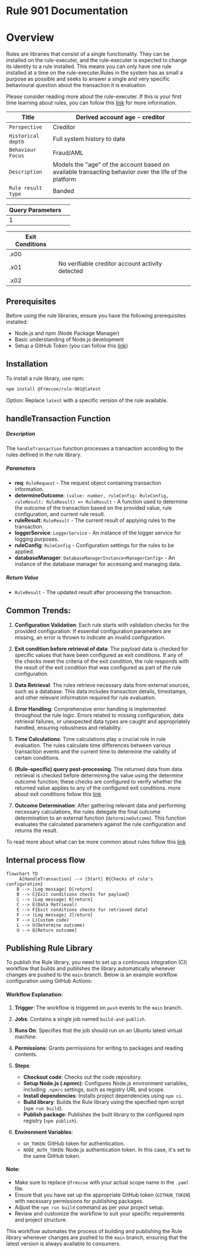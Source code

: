 # Rule 901 Documentation
# Overview
Rules are libraries that consist of a single functionality. They can be installed on the rule-executer, and the rule-executer is expected to change its identity to a rule installed. This means you can only have one rule installed at a time on the rule-executer.Rules in the system has as small a purpose as possible and seeks to answer a single and very specific behavioural question about the transaction it is evaluation

Please consider reading more about the rule-executer. If this is your first time learning about rules, you can follow this [link](https://github.com/frmscoe/rule-executer/blob/dev/README.md)
 for more information.

| Title | Derived account age - creditor 
| ------ | ------ |
| `Perspective` | Creditor |
| `Historical depth` | Full system history to date |
| `Behaviour Focus` | Fraud/AML |
| `Description` | Models the "age" of the account based on available transacting behavior over the life of the platform |
| `Rule result type` | Banded |

| Query Parameters |  |
| ------ | ------ |
| 1 |  |

| Exit Conditions |  |
| ------ | ------ |
| .x00 |  |
| .x01 | No verifiable creditor account activity detected  |
| .x02 |  |

## Prerequisites
Before using the rule libraries, ensure you have the following prerequisites installed:
- Node.js and npm (Node Package Manager)
- Basic understanding of Node.js development
- Setup a GitHub Token (you can follow this [link](https://github.com/frmscoe/docs/blob/dev/Knowledge-Articles/How-To-Use-.npmrc-To-Hide-Secrets.md))

## Installation
To install a rule library, use npm:

```bash
npm install @frmscoe/rule-901@latest 
```

Option: Replace `latest` with a specific version of the rule available.


## handleTransaction Function
##### Description
The `handleTransaction` function processes a transaction according to the rules defined in the rule library.

##### Parameters
- **req**: `RuleRequest` - The request object containing transaction information.
- **determineOutcome**: `(value: number, ruleConfig: RuleConfig, ruleResult: RuleResult) => RuleResult` - A function used to determine the outcome of the transaction based on the provided value, rule configuration, and current rule result.
- **ruleResult**: `RuleResult` - The current result of applying rules to the transaction.
- **loggerService**: `LoggerService` - An instance of the logger service for logging purposes.
- **ruleConfig**: `RuleConfig` - Configuration settings for the rules to be applied.
- **databaseManager**: `DatabaseManagerInstance<ManagerConfig>` - An instance of the database manager for accessing and managing data.

##### Return Value
- `RuleResult` - The updated result after processing the transaction.


## Common Trends:
1. **Configuration Validation**: Each rule starts with validation checks for the provided configuration. If essential configuration parameters are missing, an error is thrown to indicate an invalid configuration.

2. **Exit condition before retrieval of data**: The payload data is checked for specific values that have been configured as exit conditions. If any of the checks meet the criteria of the exit condition, the rule responds with the result of the exit condition that was configured as part of the rule configuration.

3. **Data Retrieval**: The rules retrieve necessary data from external sources, such as a database. This data includes transaction details, timestamps, and other relevant information required for rule evaluation.

4. **Error Handling**: Comprehensive error handling is implemented throughout the rule logic. Errors related to missing configuration, data retrieval failures, or unexpected data types are caught and appropriately handled, ensuring robustness and reliability.

5. **Time Calculations**: Time calculations play a crucial role in rule evaluation. The rules calculate time differences between various transaction events and the current time to determine the validity of certain conditions.

6. **(Rule-specific) query post-processing**: The returned data from data retrieval is checked before determining the value using the determine outcome function; these checks are configured to verify whether the returned value applies to any of the configured exit conditions. more about exit conditions follow this [link](https://github.com/frmscoe/docs/blob/main/Technical/Processors/Rule-Processors/standard-rule-processor-exit-and-error-conditions.md)

7. **Outcome Determination**: After gathering relevant data and performing necessary calculations, the rules delegate the final outcome determination to an external function (`determineOutcome`). This function evaluates the calculated parameters against the rule configuration and returns the result.

To read more about what can be more common about rules follow this [link](https://github.com/frmscoe/docs/blob/main/Product/rule-processor-overview.md)

## Internal process flow
```mermaid
flowchart TD
     A[HandleTransaction] --> |Start| B{Checks of rule's configuration}
    B --> |Log message| D[return]
    B --> C{Exit conditions checks for payload}
    C --> |Log message| K[return]
    C --> E(Data Retrieval)
    E --> F{Exit conditions checks for retrieved data}
    F --> |Log message| J[return]
    F --> L(Custom code)
    L --> U(Determine outcome)
    U --> Q[Return outcome]    

```

## Publishing Rule Library

To publish the Rule library, you need to set up a continuous integration (CI) workflow that builds and publishes the library automatically whenever changes are pushed to the `main` branch. Below is an example workflow configuration using GitHub Actions:


#### Workflow Explanation:

1. **Trigger**: The workflow is triggered on `push` events to the `main` branch.

2. **Jobs**: Contains a single job named `build-and-publish`.

3. **Runs On**: Specifies that the job should run on an Ubuntu latest virtual machine.

4. **Permissions**: Grants permissions for writing to packages and reading contents.

5. **Steps**:
   - **Checkout code**: Checks out the code repository.
   - **Setup Node.js (.npmrc)**: Configures Node.js environment variables, including `.npmrc` settings, such as registry URL and scope.
   - **Install dependencies**: Installs project dependencies using `npm ci`.
   - **Build library**: Builds the Rule library using the specified npm script (`npm run build`).
   - **Publish package**: Publishes the built library to the configured npm registry (`npm publish`).

6. **Environment Variables**:
   - `GH_TOKEN`: GitHub token for authentication.
   - `NODE_AUTH_TOKEN`: Node.js authentication token. In this case, it's set to the same GitHub token.

#### Note:
- Make sure to replace `@frmscoe` with your actual scope name in the `.yaml` file.
- Ensure that you have set up the appropriate GitHub token (`GITHUB_TOKEN`) with necessary permissions for publishing packages.
- Adjust the `npm run build` command as per your project setup.
- Review and customize the workflow to suit your specific requirements and project structure.

This workflow automates the process of building and publishing the Rule library whenever changes are pushed to the `main` branch, ensuring that the latest version is always available to consumers.

  

